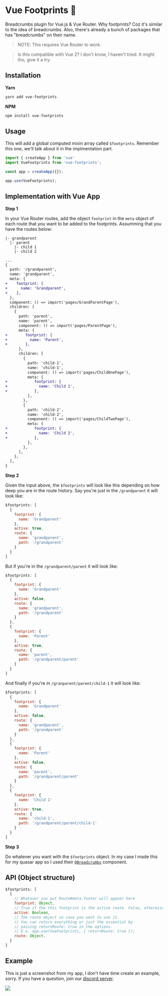 # Vue Footprints 👣

Breadcrumbs plugin for Vue.js & Vue Router. Why footprints? Coz it's similar to the idea of breadcrumbs. Also, there's already a bunch of packages that has "breadcrumbs" on their name.

> NOTE: This requires Vue Router to work.

> Is this compatible with Vue 2? I don't know, I haven't tried. It might tho, give it a try.

## Installation

**Yarn**

```bash
yarn add vue-footprints
```

**NPM**

```bash
npm install vue-footprints
```

## Usage

This will add a global computed mixin array called `$footprints`. Remember this one, we'll talk about it in the implmentation part.

```js
import { createApp } from 'vue'
import VueFootprints from 'vue-footprints';

const app = createApp({});

app.use(VueFootprints);
```

## Implementation with Vue App

**Step 1**

In your Vue Router routes, add the object `footprint` in the `meta` object of each route that you want to be added to the footprints. Assumming that you have the routes below:

```
|- grandparent
  |- parent
    |- child 1
    |- child 2
```

```diff
...
{
  path: '/grandparent',
  name: 'grandparent',
  meta: {
+    footprint: {
+      name: 'Grandparent',
+    },
  },
  component: () => import('pages/GrandParentPage'),
  children: [
    {
      path: 'parent',
      name: 'parent',
      component: () => import('pages/ParentPage'),
      meta: {
+        footprint: {
+          name: 'Parent',
+        },
      },
      children: [
        {
          path: 'child-1',
          name: 'child-1',
          component: () => import('pages/ChildOnePage'),
          meta: {
+            footprint: {
+              name: 'Child 1',
+            },
          },
        },
        {
          path: 'child-2',
          name: 'child-2',
          component: () => import('pages/ChildTwoPage'),
          meta: {
+            footprint: {
+              name: 'Child 2',
+            },
          },
        },
      ],
    },
  ],
}
```

**Step 2**

Given the input above, the `$footprints` will look like this depending on how deep you are in the route history. Say you're just in the `/grandparent` it will look like:

```js
$footprints: [
  {
    footprint: {
      name: 'Grandparent'
    },
    active: true,
    route: {
      name: 'grandparent',
      path: '/grandparent'
    }
  }
]
```

But if you're in the `/grandparent/parent` it will look like:

```js
$footprints: [
  {
    footprint: {
      name: 'Grandparent'
    },
    active: false,
    route: {
      name: 'grandparent',
      path: '/grandparent'
    }
  },
  {
    footprint: {
      name: 'Parent'
    },
    active: true,
    route: {
      name: 'parent',
      path: '/grandparent/parent'
    }
  }
]
```

And finally if you're in `/granparent/parent/child-1` it will look like:

```js
$footprints: [
  {
    footprint: {
      name: 'Grandparent'
    },
    active: false,
    route: {
      name: 'grandparent',
      path: '/grandparent'
    }
  },
  {
    footprint: {
      name: 'Parent'
    },
    active: false,
    route: {
      name: 'parent',
      path: '/grandparent/parent'
    }
  },
  {
    footprint: {
      name: 'Child 1'
    },
    active: true,
    route: {
      name: 'child-1',
      path: '/grandparent/parent/child-1'
    }
  }
]
```

**Step 3**

Do whatever you want with the `$footprints` object. In my case I made this for my quasar app so I used their [`QBreadcrumbs`](https://quasar.dev/vue-components/breadcrumbs) component.

## API (Object structure)

```js
$footprints: [
  {
    // Whatever you put Route#meta.footer will appear here
    footprint: Object,
    // True if the this footprint is the active route. False, otherwise.
    active: Boolean,
    // The route object in case you want to use it.
    // You can return everything or just the essential by
    // passing returnRoute: true in the options. 
    // E.x. app.use(VueFootprints, { returnRoute: true });
    route: Object,
  }
]
```

## Example

This is just a screenshot from my app, I don't have time create an example, sorry. If you have a question, join our [discord server](https://discord.com/invite/4ujGbRJyDN).

<img src="./example.png">
